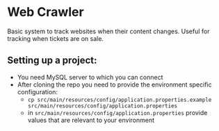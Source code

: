 # Web Crawler

Basic system to track websites when their content changes.
Useful for tracking when tickets are on sale.

## Setting up a project:
- You need MySQL server to which you can connect
- After cloning the repo you need to provide the environment specific configuration:
  - `cp src/main/resources/config/application.properties.example src/main/resources/config/application.properties`
  - in `src/main/resources/config/application.properties` provide values that are relevant to your environment